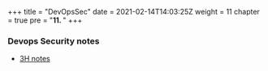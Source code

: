 +++
title = "DevOpsSec"
date = 2021-02-14T14:03:25Z
weight = 11
chapter = true
pre = "<b>11. </b>"
+++

### Devops Security notes


- [3H notes](3h)
